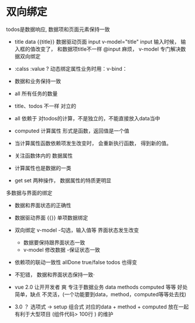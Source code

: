 # 双向绑定
todos是数据响应,
数据项和页面元素保持一致

- title data
{{title}} 数据驱动页面
input v-model="title"
input 输入时候， 输入框的值改变了， 和数据项title不一样
@input 麻烦， v-model 专门解决数据双向绑定


- :calss  :value ?
 动态绑定属性业务时用：v-bind：

- 数据和业务保持一致

- all 所有任务的数量
 - title、todos 不一样 对立的
 - all 依赖于 对todos的计算，不是独立的，不能直接放入data当中
 - computed 计算属性 
   形式是函数，返回值是一个值
- 当计算属性函数依赖项发生改变时， 会重新执行函数， 得到新的值。
- 关注函数体内的 数据属性
- 计算属性也是数据的一类
- get set 两种操作， 数据属性的特质更明显

 多数据与界面的绑定
- 数据和界面状态的正确性
 - 数据驱动界面 {{}} 单项数据绑定
 - 双向绑定 v-model 
   -勾选，输入值等 界面状态发生改变
   - 数据要保持跟界面状态一致
   - v-model 修改数据
   -保证状态一致
- 依赖项的联动一致性
 allDone true/false  todos 也得变

- 不犯错， 数据和界面状态保持一致·
- vue 2.0 让开开发者 爽 专注于数据业务
data
methods
computed
等等
好处 简单，缺点  不灵活，(一个功能要到data，method，computed等等处去找)
- 3.0 ？
选项式 -> setup 组合式 对应的data + method + computed  放在一起
有利于大型项目 (组件代码> 100行 ) 的维护
